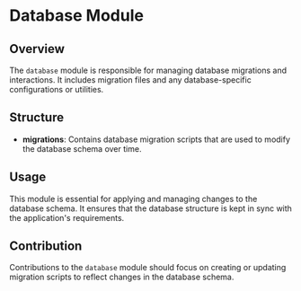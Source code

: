 # Database Module

## Overview
The `database` module is responsible for managing database migrations and interactions. It includes migration files and any database-specific configurations or utilities.

## Structure
- **migrations**: Contains database migration scripts that are used to modify the database schema over time.

## Usage
This module is essential for applying and managing changes to the database schema. It ensures that the database structure is kept in sync with the application's requirements.

## Contribution
Contributions to the `database` module should focus on creating or updating migration scripts to reflect changes in the database schema.
